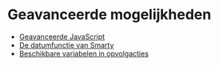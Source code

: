 # Geavanceerde mogelijkheden

* [Geavanceerde JavaScript](./advanced-javascript-conditions)
* [De datumfunctie van Smarty](./using-the-smarty-date-function)
* [Beschikbare variabelen in opvolgacties](./extra-variables-for-follow-ups)
